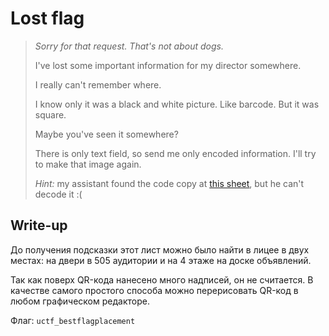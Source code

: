 # Lost flag

> _Sorry for that request. That's not about dogs._
> 
> I've lost some important information for my director somewhere.
> 
> I really can't remember where.
> 
> I know only it was a black and white picture. Like barcode. But it was square.
> 
> Maybe you've seen it somewhere?
> 
> There is only text field, so send me only encoded information. I'll try to make that image again.
> 
> _Hint:_ my assistant found the code copy at [this sheet](https://yadi.sk/i/v_A_0zEF3Enkq3), but he can't decode it :(

## Write-up

До получения подсказки этот лист можно было найти в лицее в двух местах: на двери в 505 аудитории и на 4 этаже на доске объявлений.

Так как поверх QR-кода нанесено много надписей, он не считается. В качестве самого простого способа можно перерисовать QR-код в любом графическом редакторе.

Флаг: `uctf_bestflagplacement`
